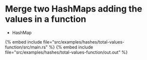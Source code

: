 # Merge two HashMaps adding the values in a function

* HashMap


{% embed include file="src/examples/hashes/total-values-function/src/main.rs" %}
{% embed include file="src/examples/hashes/total-values-function/out.out" %}



